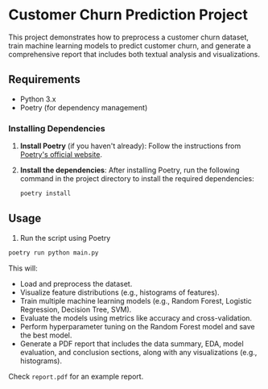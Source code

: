 # Customer Churn Prediction Project

This project demonstrates how to preprocess a customer churn dataset, train machine learning models to predict customer churn, and generate a comprehensive report that includes both textual analysis and visualizations.

## Requirements

- Python 3.x
- Poetry (for dependency management)

### Installing Dependencies

1. **Install Poetry** (if you haven't already):
   Follow the instructions from [Poetry's official website](https://python-poetry.org/docs/#installation).

2. **Install the dependencies**:
   After installing Poetry, run the following command in the project directory to install the required dependencies:

   ```bash
   poetry install
   ```

## Usage

1. Run the script using Poetry
```bash
poetry run python main.py
```
This will:
- Load and preprocess the dataset.
- Visualize feature distributions (e.g., histograms of features).
- Train multiple machine learning models (e.g., Random Forest, Logistic Regression, Decision Tree, SVM).
- Evaluate the models using metrics like accuracy and cross-validation.
- Perform hyperparameter tuning on the Random Forest model and save the best model.
- Generate a PDF report that includes the data summary, EDA, model evaluation, and conclusion sections, along with any visualizations (e.g., histograms).

Check `report.pdf` for an example report.
